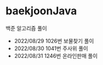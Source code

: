 # baekjoonJava
백준 알고리즘 풀이

- 2022/08/29 1026번 보물찾기 풀이
- 2022/08/30 1041번 주사위 풀이
- 2022/08/31 1246번 온라인판매 풀이
